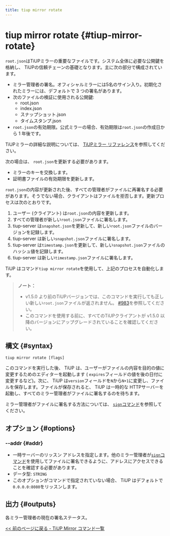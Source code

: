 ```yaml
---
title: tiup mirror rotate
---
```


# tiup mirror rotate {#tiup-mirror-rotate}

`root.json`はTiUPミラーの重要なファイルです。システム全体に必要な公開鍵を格納し、 TiUPの信頼チェーンの基礎となります。主に次の部分で構成されています。

-   ミラー管理者の署名。オフィシャルミラーには5名のサイン入り。初期化されたミラーには、デフォルトで 3 つの署名があります。
-   次のファイルの検証に使用される公開鍵:
    -   root.json
    -   index.json
    -   スナップショット.json
    -   タイムスタンプ.json
-   `root.json`の有効期限。公式ミラーの場合、有効期限は`root.json`の作成日から 1 年後です。

TiUPミラーの詳細な説明については、 [TiUPミラー リファレンス](/tiup/tiup-mirror-reference.md)を参照してください。

次の場合は、 `root.json`を更新する必要があります。

-   ミラーのキーを交換します。
-   証明書ファイルの有効期限を更新します。

`root.json`の内容が更新された後、すべての管理者がファイルに再署名する必要があります。そうでない場合、クライアントはファイルを拒否します。更新プロセスは次のとおりです。

1.  ユーザー (クライアント) は`root.json`の内容を更新します。
2.  すべての管理者が新しい`root.json`ファイルに署名します。
3.  tiup-server は`snapshot.json`を更新して、新しい`root.json`ファイルのバージョンを記録します。
4.  tiup-server は新しい`snapshot.json`ファイルに署名します。
5.  tiup-server は`timestamp.json`を更新して、新しい`snapshot.json`ファイルのハッシュ値を記録します。
6.  tiup-server は新しい`timestamp.json`ファイルに署名します。

TiUP はコマンド`tiup mirror rotate`を使用して、上記のプロセスを自動化します。

> **ノート：**
>
> -   v1.5.0 より前のTiUPバージョンでは、このコマンドを実行しても正しい新しい`root.json`ファイルが返されません。 [#983](https://github.com/pingcap/tiup/issues/983)を参照してください。
> -   このコマンドを使用する前に、すべてのTiUPクライアントが v1.5.0 以降のバージョンにアップグレードされていることを確認してください。

## 構文 {#syntax}

```shell
tiup mirror rotate [flags]
```

このコマンドを実行した後、 TiUP は、ユーザーがファイルの内容を目的の値に変更するためのエディターを起動します ( `expires`フィールドの値を後の日付に変更するなど)。次に、 TiUP は`version`フィールドを`N`から`N+1`に変更し、ファイルを保存します。ファイルが保存されると、 TiUP は一時的な HTTPサーバーを起動し、すべてのミラー管理者がファイルに署名するのを待ちます。

ミラー管理者がファイルに署名する方法については、 [`sign`コマンド](/tiup/tiup-command-mirror-sign.md)を参照してください。

## オプション {#options}

### --addr {#addr}

-   一時サーバーのリッスン アドレスを指定します。他のミラー管理者が[`sign`コマンド](/tiup/tiup-command-mirror-sign.md)を使用してファイルに署名できるように、アドレスにアクセスできることを確認する必要があります。
-   データ型: `STRING`
-   このオプションがコマンドで指定されていない場合、 TiUP はデフォルトで`0.0.0.0:8080`をリッスンします。

## 出力 {#outputs}

各ミラー管理者の現在の署名ステータス。

[&lt;&lt; 前のページに戻る - TiUP Mirror コマンド一覧](/tiup/tiup-command-mirror.md#command-list)
